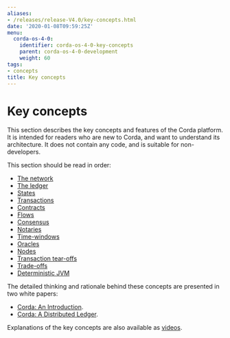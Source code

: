 ```yaml
---
aliases:
- /releases/release-V4.0/key-concepts.html
date: '2020-01-08T09:59:25Z'
menu:
  corda-os-4-0:
    identifier: corda-os-4-0-key-concepts
    parent: corda-os-4-0-development
    weight: 60
tags:
- concepts
title: Key concepts
---
```




# Key concepts

This section describes the key concepts and features of the Corda platform. It is intended for readers who are new to
Corda, and want to understand its architecture. It does not contain any code, and is suitable for non-developers.

This section should be read in order:



* [The network](key-concepts-ecosystem.md)
* [The ledger](key-concepts-ledger.md)
* [States](key-concepts-states.md)
* [Transactions](key-concepts-transactions.md)
* [Contracts](key-concepts-contracts.md)
* [Flows](key-concepts-flows.md)
* [Consensus](key-concepts-consensus.md)
* [Notaries](key-concepts-notaries.md)
* [Time-windows](key-concepts-time-windows.md)
* [Oracles](key-concepts-oracles.md)
* [Nodes](key-concepts-node.md)
* [Transaction tear-offs](key-concepts-tearoffs.md)
* [Trade-offs](key-concepts-tradeoffs.md)
* [Deterministic JVM](key-concepts-djvm.md)



The detailed thinking and rationale behind these concepts are presented in two white papers:

* [Corda: An Introduction](https://www.r3.com/white-papers/the-corda-platform-an-introduction-whitepaper/).
* [Corda: A Distributed Ledger](https://www.r3.com/white-papers/corda-technical-whitepaper/).


Explanations of the key concepts are also available as [videos](https://vimeo.com/album/4555732/).
